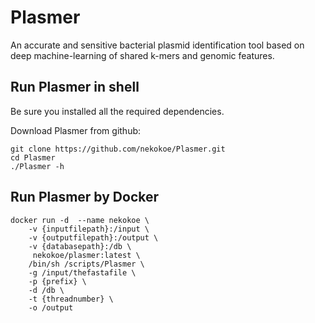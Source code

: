 # Plasmer

An accurate and sensitive bacterial plasmid identification tool based on deep machine-learning of shared k-mers and genomic features.


## Run Plasmer in shell

Be sure you installed all the required dependencies.

Download Plasmer from github:

```
git clone https://github.com/nekokoe/Plasmer.git
cd Plasmer
./Plasmer -h
```

## Run Plasmer by Docker

```
docker run -d  --name nekokoe \
	-v {inputfilepath}:/input \
	-v {outputfilepath}:/output \
	-v {databasepath}:/db \
	 nekokoe/plasmer:latest \
	/bin/sh /scripts/Plasmer \
	-g /input/thefastafile \
	-p {prefix} \
	-d /db \
	-t {threadnumber} \
	-o /output
```
